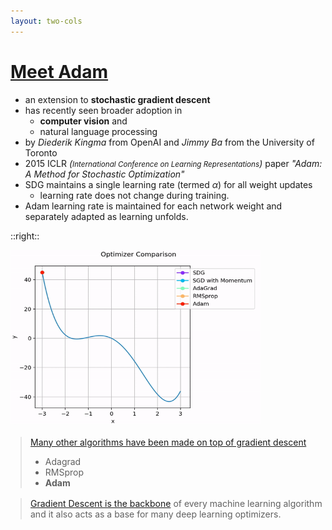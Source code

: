 ```yaml
---
layout: two-cols
---
```


# [Meet Adam](https://machinelearningmastery.com/adam-optimization-algorithm-for-deep-learning/)

- an extension to **stochastic gradient descent**
- has recently seen broader adoption in 
  - **computer vision** and 
  - natural language processing
- by *Diederik Kingma* from OpenAI and *Jimmy Ba* from the University of Toronto
- 2015 ICLR _(<small>International Conference on Learning Representations</small>)_ paper 
  _"Adam: A Method for Stochastic Optimization"_
- SDG maintains a single learning rate (termed $\alpha$) for all weight updates
  - learning rate does not change during training.
- Adam learning rate is maintained for each network weight and separately adapted as learning 
  unfolds.

::right::

<img alt="adam graph" src="/images/optimizer-comp.gif" style="height: 280px; width: 400px; margin-left: auto; margin-right: auto" />

> [Many other algorithms have been made on top of gradient descent][1]
> - Adagrad
> - RMSprop
> - **Adam**

> [Gradient Descent is the backbone](https://medium.com/analytics-vidhya/all-about-gradient-descent-in-machine-learning-and-deep-learning-3dea4b269bf0) of every machine learning algorithm and it also acts as a base for many deep learning optimizers.

[1]: https://ruder.io/optimizing-gradient-descent/

<style>
  blockquote {
    margin-left: 16px;
    margin-top: 16px;
  }
</style>
